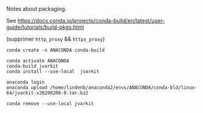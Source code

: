 Notes about packaging.

See https://docs.conda.io/projects/conda-build/en/latest/user-guide/tutorials/build-pkgs.html

(supprimer `http_proxy` && `https_proxy`)

```
conda create -n ANACONDA conda-build
```

```
conda activate ANACONDA
conda-build jvarkit
conda install --use-local  jvarkit
```

```
anaconda login
anaconda upload /home/lindenb/anaconda2/envs/ANACONDA/conda-bld/linux-64/jvarkit-v20200206-0.tar.bz2
```

```
conda remove --use-local jvarkit
```
